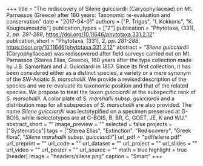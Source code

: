 +++
title = "The rediscovery of Silene guicciardii (Caryophyllaceae) on Mt. Parnassos (Greece) after 160 years: Taxonomic re-evaluation and conservation"
date = "2017-04-01"
authors = ["P. Trigas", "I. Kokkoris", "K. Kougioumoutzis"]
publication_types = ["2"]
publication = "Phytotaxa, (331), 2, _pp. 281-288_, https://doi.org/10.11646/phytotaxa.331.2.12"
publication_short = "Phytotaxa, (331), 2, _pp. 281-288_, https://doi.org/10.11646/phytotaxa.331.2.12"
abstract = "*Silene guicciardii* (Caryophyllaceae) was rediscovered after field surveys carried out on Mt. Parnassos (Sterea Ellas, Greece), 160 years after the type collection made by J.B. Samaritani and J. Guicciardi in 1857. Since its first collection, it has been considered either as a distinct species, a variety or a mere synonym of the SW-Asiatic *S. marschallii*. We provide a revised description of the species and we re-evaluate its taxonomic position and that of the related species. We propose to treat the taxon *guicciardii* at the subspecific rank of *S. marschallii*. A color plate of *S. marshallii* subsp. *guicciardii* and a distribution map for all subspecies of *S. marschallii* are also provided. The name *Silene guicciardii* was lectotypified on a specimen preserved at G-BOIS, while isolectotypes are at G-BOIS, B, BR, C, GOET, JE, K and WU."
abstract_short = ""
image_preview = ""
selected = false
projects = ["Systematics"]
tags = ["Sterea Ellas", "Extinction", "Rediscovery", "Greek flora", "*Silene marshallii* subsp. *guicciardii*"]
url_pdf = "pdf/silene.pdf"
url_preprint = ""
url_code = ""
url_dataset = ""
url_project = ""
url_slides = ""
url_video = ""
url_poster = ""
url_source = ""
math = true
highlight = true
[header]
image = "headers/silene.png"
caption = "Smart"
+++
